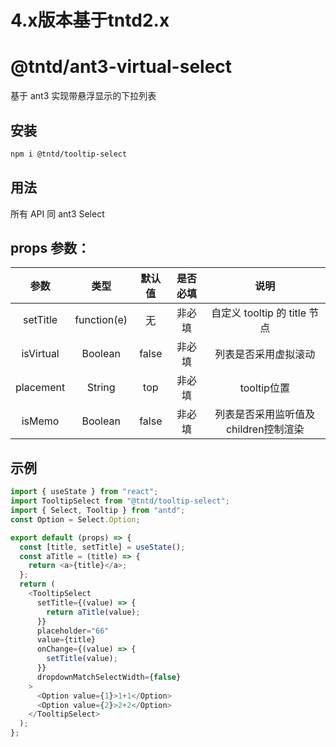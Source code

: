 # 4.x版本基于tntd2.x

# @tntd/ant3-virtual-select

基于 ant3 实现带悬浮显示的下拉列表

## 安装

```bash
npm i @tntd/tooltip-select
```

## 用法

所有 API 同 ant3 Select

## props 参数：

|   参数    |    类型     | 默认值 | 是否必填 |             说明             |
| :-------: | :---------: | :----: | :------: | :--------------------------: |
| setTitle  | function(e) |   无   |  非必填  | 自定义 tooltip 的 title 节点 |
| isVirtual |   Boolean   | false  |  非必填  |     列表是否采用虚拟滚动     |
| placement |   String   | top  |  非必填  |     tooltip位置     |
| isMemo |   Boolean   | false  |  非必填  |     列表是否采用监听值及children控制渲染     |


## 示例

```javascript
import { useState } from "react";
import TooltipSelect from "@tntd/tooltip-select";
import { Select, Tooltip } from "antd";
const Option = Select.Option;

export default (props) => {
  const [title, setTitle] = useState();
  const aTitle = (title) => {
    return <a>{title}</a>;
  };
  return (
    <TooltipSelect
      setTitle={(value) => {
        return aTitle(value);
      }}
      placeholder="66"
      value={title}
      onChange={(value) => {
        setTitle(value);
      }}
      dropdownMatchSelectWidth={false}
    >
      <Option value={1}>1+1</Option>
      <Option value={2}>2+2</Option>
    </TooltipSelect>
  );
};
```
